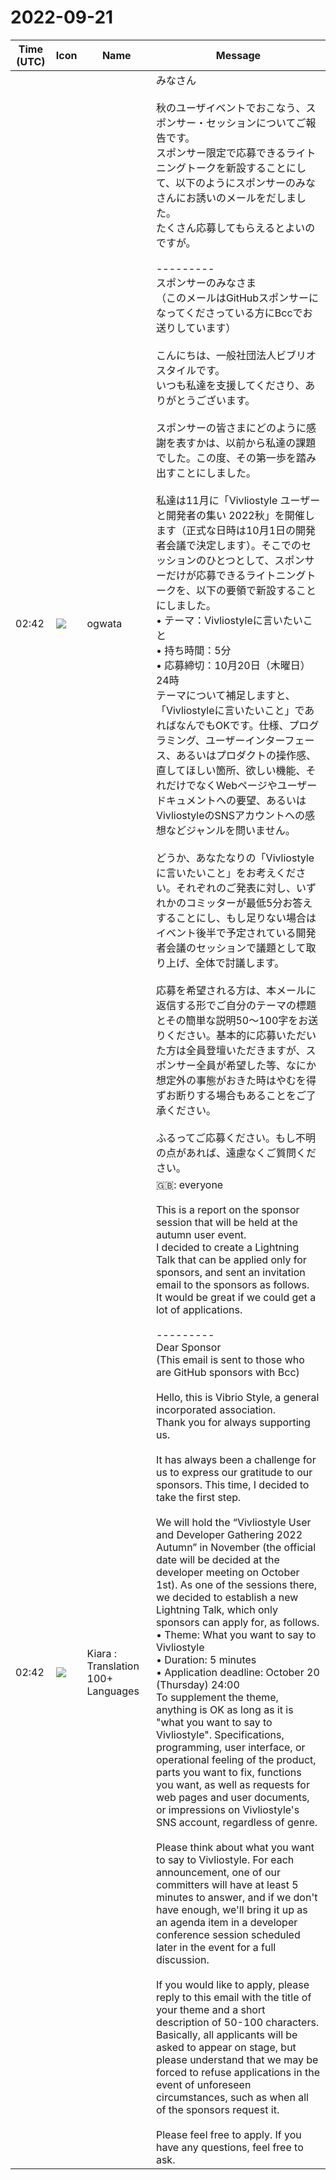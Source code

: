 # 2022-09-21

|Time (UTC)|Icon|Name|Message|
|---|---|---|---|
|02:42|![](https://avatars.slack-edge.com/2019-11-22/845042642576_070441337abaca9fb7b3_72.png)|ogwata|みなさん<br><br>秋のユーザイベントでおこなう、スポンサー・セッションについてご報告です。<br>スポンサー限定で応募できるライトニングトークを新設することにして、以下のようにスポンサーのみなさんにお誘いのメールをだしました。<br>たくさん応募してもらえるとよいのですが。<br><br>---------<br>スポンサーのみなさま<br>（このメールはGitHubスポンサーになってくださっている方にBccでお送りしています）<br><br>こんにちは、一般社団法人ビブリオスタイルです。<br>いつも私達を支援してくださり、ありがとうございます。<br><br>スポンサーの皆さまにどのように感謝を表すかは、以前から私達の課題でした。この度、その第一歩を踏み出すことにしました。<br><br>私達は11月に「Vivliostyle ユーザーと開発者の集い 2022秋」を開催します（正式な日時は10月1日の開発者会議で決定します）。そこでのセッションのひとつとして、スポンサーだけが応募できるライトニングトークを、以下の要領で新設することにしました。<br>• テーマ：Vivliostyleに言いたいこと<br>• 持ち時間：5分<br>• 応募締切：10月20日（木曜日）24時<br>テーマについて補足しますと、「Vivliostyleに言いたいこと」であればなんでもOKです。仕様、プログラミング、ユーザーインターフェース、あるいはプロダクトの操作感、直してほしい箇所、欲しい機能、それだけでなくWebページやユーザードキュメントへの要望、あるいはVivliostyleのSNSアカウントへの感想などジャンルを問いません。<br><br>どうか、あなたなりの「Vivliostyleに言いたいこと」をお考えください。それぞれのご発表に対し、いずれかのコミッターが最低5分お答えすることにし、もし足りない場合はイベント後半で予定されている開発者会議のセッションで議題として取り上げ、全体で討議します。<br><br>応募を希望される方は、本メールに返信する形でご自分のテーマの標題とその簡単な説明50〜100字をお送りください。基本的に応募いただいた方は全員登壇いただきますが、スポンサー全員が希望した等、なにか想定外の事態がおきた時はやむを得ずお断りする場合もあることをご了承ください。<br><br>ふるってご応募ください。もし不明の点があれば、遠慮なくご質問ください。|
|02:42|![](https://avatars.slack-edge.com/2021-08-02/2324149410423_2aa7423c4133ecb9f168_72.png)|Kiara : Translation 100+ Languages|🇬🇧: everyone<br><br>This is a report on the sponsor session that will be held at the autumn user event.<br>I decided to create a Lightning Talk that can be applied only for sponsors, and sent an invitation email to the sponsors as follows.<br>It would be great if we could get a lot of applications.<br><br>---------<br>Dear Sponsor<br>(This email is sent to those who are GitHub sponsors with Bcc)<br><br>Hello, this is Vibrio Style, a general incorporated association.<br>Thank you for always supporting us.<br><br>It has always been a challenge for us to express our gratitude to our sponsors. This time, I decided to take the first step.<br><br>We will hold the “Vivliostyle User and Developer Gathering 2022 Autumn” in November (the official date will be decided at the developer meeting on October 1st). As one of the sessions there, we decided to establish a new Lightning Talk, which only sponsors can apply for, as follows.<br>• Theme: What you want to say to Vivliostyle<br>• Duration: 5 minutes<br>• Application deadline: October 20 (Thursday) 24:00<br>To supplement the theme, anything is OK as long as it is "what you want to say to Vivliostyle". Specifications, programming, user interface, or operational feeling of the product, parts you want to fix, functions you want, as well as requests for web pages and user documents, or impressions on Vivliostyle's SNS account, regardless of genre.<br><br>Please think about what you want to say to Vivliostyle. For each announcement, one of our committers will have at least 5 minutes to answer, and if we don't have enough, we'll bring it up as an agenda item in a developer conference session scheduled later in the event for a full discussion.<br><br>If you would like to apply, please reply to this email with the title of your theme and a short description of 50-100 characters. Basically, all applicants will be asked to appear on stage, but please understand that we may be forced to refuse applications in the event of unforeseen circumstances, such as when all of the sponsors request it.<br><br>Please feel free to apply. If you have any questions, feel free to ask.|
